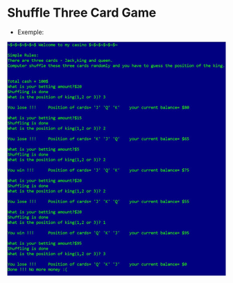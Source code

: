 # Shuffle Three Card Game

* Exemple:

![picture](https://github.com/ORELxD/C_Language/blob/master/ShuffleThreeCardGame/threecardshuffle.JPG)
